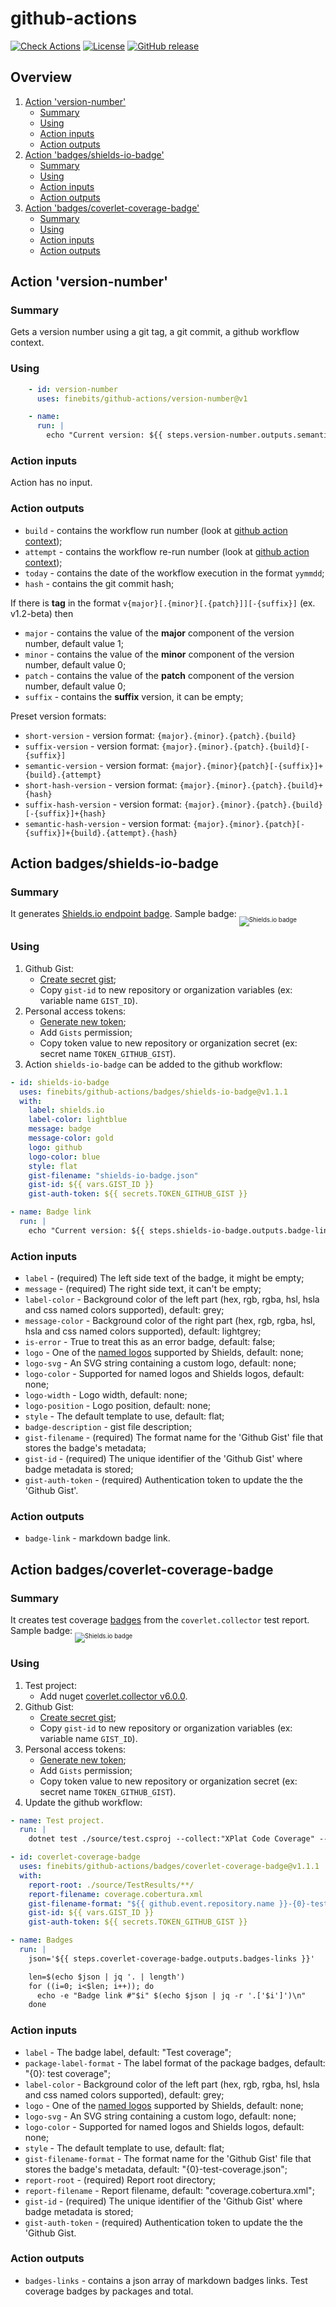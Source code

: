 # github-actions

[![Check Actions](https://github.com/finebits/github-actions/actions/workflows/check-actions.yml/badge.svg)](https://github.com/finebits/github-actions/actions/workflows/check-actions.yml)
[![License](https://img.shields.io/github/license/finebits/github-actions.svg?labelColor=343b42)](https://github.com/finebits/github-actions/blob/main/LICENSE)
[![GitHub release](https://img.shields.io/github/release/finebits/github-actions.svg?labelColor=343b42)](https://GitHub.com/finebits/github-actions/tags/)

## Overview

 1. [Action 'version-number'](#action-version-number)
    - [Summary](#summary)
    - [Using](#using)
    - [Action inputs](#action-inputs)
    - [Action outputs](#action-outputs)
 2. [Action 'badges/shields-io-badge'](#action-badgesshields-io-badge)
    - [Summary](#summary-1)
    - [Using](#using-1)
    - [Action inputs](#action-inputs-1)
    - [Action outputs](#action-outputs-1)
 3. [Action 'badges/coverlet-coverage-badge'](#action-badgescoverlet-coverage-badge)
    - [Summary](#summary-2)
    - [Using](#using-2)
    - [Action inputs](#action-inputs-2)
    - [Action outputs](#action-outputs-2)

## Action 'version-number'

### Summary

Gets a version number using a git tag, a git commit, a github workflow context.

### Using

```yaml
    - id: version-number
      uses: finebits/github-actions/version-number@v1

    - name: 
      run: |
        echo "Current version: ${{ steps.version-number.outputs.semantic-version }}"
```

### Action inputs

Action has no input.

### Action outputs

- `build` - contains the workflow run number (look at [github action context](https://docs.github.com/en/actions/learn-github-actions/contexts#github-context));
- `attempt` - contains the workflow re-run number (look at [github action context](https://docs.github.com/en/actions/learn-github-actions/contexts#github-context));
- `today` - contains the date of the workflow execution in the format `yymmdd`;
- `hash` - contains the git commit hash;

If there is **tag** in the format `v{major}[.{minor}[.{patch}]][-{suffix}]` (ex. v1.2-beta) then

- `major` - contains the value of the **major** component of the version number, default value 1;
- `minor` - contains the value of the **minor** component of the version number, default value 0;
- `patch` - contains the value of the **patch** component of the version number, default value 0;
- `suffix` - contains the **suffix** version, it can be empty;

Preset version formats:

- `short-version` - version format: `{major}.{minor}.{patch}.{build}`
- `suffix-version` - version format: `{major}.{minor}.{patch}.{build}[-{suffix}]`
- `semantic-version` - version format: `{major}.{minor}{patch}[-{suffix}]+{build}.{attempt}`
- `short-hash-version` - version format: `{major}.{minor}.{patch}.{build}+{hash}`
- `suffix-hash-version` - version format: `{major}.{minor}.{patch}.{build}[-{suffix}]+{hash}`
- `semantic-hash-version` - version format: `{major}.{minor}.{patch}[-{suffix}]+{build}.{attempt}.{hash}`

## Action badges/shields-io-badge

### Summary

It generates [Shields.io endpoint badge](https://shields.io/badges/endpoint-badge). Sample badge: <sub><sub>![Shields.io badge](https://img.shields.io/endpoint?url=https://gist.githubusercontent.com/finebits-github/74f6d448f4f568a286d4622e92afbc75/raw/github-actions-shields-io-badge.json)</sub></sub>

### Using

1. Github Gist:
    - [Create secret gist](https://gist.github.com);
    - Copy `gist-id` to new repository or organization variables (ex: variable name `GIST_ID`).
2. Personal access tokens:
    - [Generate new token](https://github.com/settings/tokens);
    - Add `Gists` permission;
    - Copy token value to new repository or organization secret (ex: secret name `TOKEN_GITHUB_GIST`).
3. Action `shields-io-badge` can be added to the github workflow:

```yaml
- id: shields-io-badge
  uses: finebits/github-actions/badges/shields-io-badge@v1.1.1
  with:
    label: shields.io
    label-color: lightblue
    message: badge
    message-color: gold
    logo: github
    logo-color: blue
    style: flat
    gist-filename: "shields-io-badge.json"
    gist-id: ${{ vars.GIST_ID }}
    gist-auth-token: ${{ secrets.TOKEN_GITHUB_GIST }}

- name: Badge link
  run: |
    echo "Current version: ${{ steps.shields-io-badge.outputs.badge-link }}"
```

### Action inputs

- `label` - (required) The left side text of the badge, it might be empty;
- `message` - (required) The right side text, it can't be empty;
- `label-color` - Background color of the left part (hex, rgb, rgba, hsl, hsla and css named colors supported), default: grey;
- `message-color` - Background color of the right part (hex, rgb, rgba, hsl, hsla and css named colors supported), default: lightgrey;
- `is-error` - True to treat this as an error badge, default: false;
- `logo` - One of the [named logos](https://github.com/simple-icons/simple-icons/blob/master/slugs.md) supported by Shields, default: none;
- `logo-svg` - An SVG string containing a custom logo, default: none;
- `logo-color` - Supported for named logos and Shields logos, default: none;
- `logo-width` - Logo width, default: none;
- `logo-position` - Logo position, default: none;
- `style` - The default template to use, default: flat;
- `badge-description` - gist file description;
- `gist-filename` - (required) The format name for the 'Github Gist' file that stores the badge's metadata;
- `gist-id` - (required) The unique identifier of the 'Github Gist' where badge metadata is stored;
- `gist-auth-token` - (required) Authentication token to update the the 'Github Gist'.

### Action outputs

- `badge-link` - markdown badge link.

## Action badges/coverlet-coverage-badge

### Summary

It creates test coverage [badges](https://shields.io/badges/endpoint-badge) from the `coverlet.collector` test report. Sample badge: <sub><sub>![Shields.io badge](https://img.shields.io/endpoint?url=https://gist.githubusercontent.com/finebits-github/74f6d448f4f568a286d4622e92afbc75/raw/github-actions-total-test-coverage.json)</sub></sub>

### Using

1. Test project:
    - Add nuget [coverlet.collector v6.0.0](https://www.nuget.org/packages/coverlet.collector/6.0.0).
2. Github Gist:
    - [Create secret gist](https://gist.github.com);
    - Copy `gist-id` to new repository or organization variables (ex: variable name `GIST_ID`).
3. Personal access tokens:
    - [Generate new token](https://github.com/settings/tokens);
    - Add `Gists` permission;
    - Copy token value to new repository or organization secret (ex: secret name `TOKEN_GITHUB_GIST`).
4. Update the github workflow:

```yaml
- name: Test project.
  run: |
    dotnet test ./source/test.csproj --collect:"XPlat Code Coverage" --results-directory="./source/TestResults"

- id: coverlet-coverage-badge
  uses: finebits/github-actions/badges/coverlet-coverage-badge@v1.1.1
  with:
    report-root: ./source/TestResults/**/
    report-filename: coverage.cobertura.xml
    gist-filename-format: "${{ github.event.repository.name }}-{0}-test-coverage.json"
    gist-id: ${{ vars.GIST_ID }}
    gist-auth-token: ${{ secrets.TOKEN_GITHUB_GIST }}

- name: Badges
  run: |
    json='${{ steps.coverlet-coverage-badge.outputs.badges-links }}'

    len=$(echo $json | jq '. | length')
    for ((i=0; i<$len; i++)); do
      echo -e "Badge link #"$i" $(echo $json | jq -r '.['$i']')\n"
    done
```

### Action inputs

- `label` - The badge label, default: "Test coverage";
- `package-label-format` - The label format of the package badges, default: "{0}: test coverage";
- `label-color` - Background color of the left part (hex, rgb, rgba, hsl, hsla and css named colors supported), default: grey;
- `logo` - One of the [named logos](https://github.com/simple-icons/simple-icons/blob/master/slugs.md) supported by Shields, default: none;
- `logo-svg` - An SVG string containing a custom logo, default: none;
- `logo-color` - Supported for named logos and Shields logos, default: none;
- `style` - The default template to use, default: flat;
- `gist-filename-format` - The format name for the 'Github Gist' file that stores the badge's metadata, default: "{0}-test-coverage.json";
- `report-root` - (required) Report root directory;
- `report-filename` - Report filename, default: "coverage.cobertura.xml";
- `gist-id` - (required) The unique identifier of the 'Github Gist' where badge metadata is stored;
- `gist-auth-token` - (required) Authentication token to update the the 'Github Gist.

### Action outputs

- `badges-links` - contains a json array of markdown badges links. Test coverage badges by packages and total.
